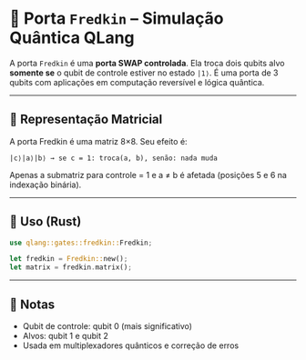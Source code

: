 # 🔁 Porta `Fredkin` – Simulação Quântica QLang

A porta `Fredkin` é uma **porta SWAP controlada**. Ela troca dois qubits alvo **somente se** o qubit de controle estiver no estado `|1⟩`. É uma porta de 3 qubits com aplicações em computação reversível e lógica quântica.

---

## 📐 Representação Matricial

A porta Fredkin é uma matriz 8×8. Seu efeito é:

```
|c⟩|a⟩|b⟩ → se c = 1: troca(a, b), senão: nada muda
```

Apenas a submatriz para controle = 1 e a ≠ b é afetada (posições 5 e 6 na indexação binária).

---

## 🧰 Uso (Rust)

```rust
use qlang::gates::fredkin::Fredkin;

let fredkin = Fredkin::new();
let matrix = fredkin.matrix();
```

---

## 📎 Notas

- Qubit de controle: qubit 0 (mais significativo)
- Alvos: qubit 1 e qubit 2
- Usada em multiplexadores quânticos e correção de erros